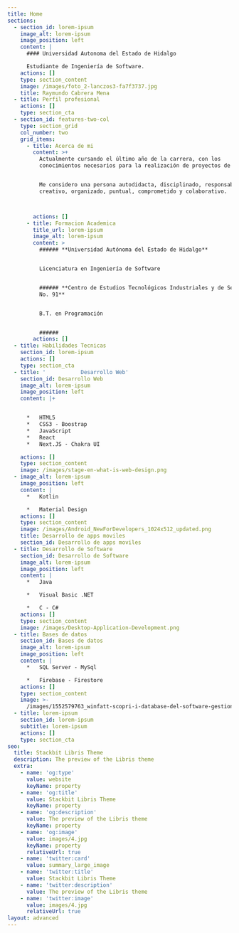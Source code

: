 ```yaml
---
title: Home
sections:
  - section_id: lorem-ipsum
    image_alt: lorem-ipsum
    image_position: left
    content: |
      #### Universidad Autonoma del Estado de Hidalgo

      Estudiante de Ingeniería de Software.
    actions: []
    type: section_content
    image: /images/foto_2-lanczos3-fa7f3737.jpg
    title: Raymundo Cabrera Mena
  - title: Perfil profesional
    actions: []
    type: section_cta
  - section_id: features-two-col
    type: section_grid
    col_number: two
    grid_items:
      - title: Acerca de mi
        content: >+
          Actualmente cursando el último año de la carrera, con los
          conocimientos necesarios para la realización de proyectos de software.


          Me considero una persona autodidacta, disciplinado, responsable,
          creativo, organizado, puntual, comprometido y colaborativo.



        actions: []
      - title: Formacion Academica
        title_url: lorem-ipsum
        image_alt: lorem-ipsum
        content: >
          ###### **Universidad Autónoma del Estado de Hidalgo**


          Licenciatura en Ingeniería de Software


          ###### **Centro de Estudios Tecnológicos Industriales y de Servicios
          No. 91**


          B.T. en Programación


          ######
        actions: []
  - title: Habilidades Tecnicas
    section_id: lorem-ipsum
    actions: []
    type: section_cta
  - title: '           Desarrollo Web'
    section_id: Desarrollo Web
    image_alt: lorem-ipsum
    image_position: left
    content: |+


      *   HTML5
      *   CSS3 - Boostrap
      *   JavaScript
      *   React
      *   Next.JS - Chakra UI

    actions: []
    type: section_content
    image: /images/stage-en-what-is-web-design.png
  - image_alt: lorem-ipsum
    image_position: left
    content: |
      *   Kotlin 

      *   Material Design
    actions: []
    type: section_content
    image: /images/Android_NewForDevelopers_1024x512_updated.png
    title: Desarrollo de apps moviles
    section_id: Desarrollo de apps moviles
  - title: Desarrollo de Software
    section_id: Desarrollo de Software
    image_alt: lorem-ipsum
    image_position: left
    content: |
      *   Java

      *   Visual Basic .NET

      *   C - C#
    actions: []
    type: section_content
    image: /images/Desktop-Application-Development.png
  - title: Bases de datos
    section_id: Bases de datos
    image_alt: lorem-ipsum
    image_position: left
    content: |
      *   SQL Server - MySql

      *   Firebase - Firestore
    actions: []
    type: section_content
    image: >-
      /images/1552579763_winfatt-scopri-i-database-del-software-gestionale-winfatt.jpg
  - title: lorem-ipsum
    section_id: lorem-ipsum
    subtitle: lorem-ipsum
    actions: []
    type: section_cta
seo:
  title: Stackbit Libris Theme
  description: The preview of the Libris theme
  extra:
    - name: 'og:type'
      value: website
      keyName: property
    - name: 'og:title'
      value: Stackbit Libris Theme
      keyName: property
    - name: 'og:description'
      value: The preview of the Libris theme
      keyName: property
    - name: 'og:image'
      value: images/4.jpg
      keyName: property
      relativeUrl: true
    - name: 'twitter:card'
      value: summary_large_image
    - name: 'twitter:title'
      value: Stackbit Libris Theme
    - name: 'twitter:description'
      value: The preview of the Libris theme
    - name: 'twitter:image'
      value: images/4.jpg
      relativeUrl: true
layout: advanced
---
```

